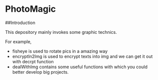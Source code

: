 # PhotoMagic

##Introduction

This depository mainly invokes some graphic technics. 

For example, 

* fisheye is used to rotate pics in a amazing way
* encryptIn2Img is used to encrypt texts into img and we can get it out with decrpt function
* dealWithImg contains some useful functions with which you could better develop big projects.

